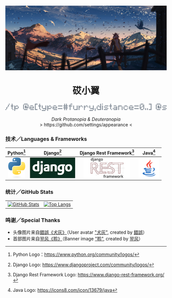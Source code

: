 [![head](./img/head.jpg)](https://www.pixiv.net/artworks/78192650)

<div align="center">
    <h1>砹小翼</h1>
    <a href="#"><img src="./img/slogan.png" alt="slogan"></a><br>
    <p></p>
    <i>Dark Protanopia & Deuteranopia</i><br>
    &gt;&nbsp;https://github.com/settings/appearance&nbsp;&lt;
</div>

### 技术／Languages & Frameworks

| Python[^1]                                                   | Django[^2]                                                   | Django Rest Framework[^3]                                    | Java[^4]                          |
| :------------------------------------------------------------: | :------------------------------------------------------------: | :------------------------------------------------------------: | :---------------------------------: |
| <a href="https://www.python.org/"><img src="./img/python-logo.png" alt="Python Logo" style="height:64px" /></a> | <a href="https://www.djangoproject.com/"><img src="./img/django-logo.png" alt="Django Logo" style="height:64px" /></a> | <a href="https://www.django-rest-framework.org/"><img src="./img/django-rest-framework-logo.png" alt="Django Rest Framework Logo" style="height:64px;" /></a> | <a href="https://docs.oracle.com/javase/8/docs/api/"><img src="./img/java-logo.png" alt="Java Logo" style="height:64px;" /></a> |

[^1]: Python Logo：https://www.python.org/community/logos/
[^2]: Django Logo: https://www.djangoproject.com/community/logos/
[^3]: Django Rest Framework Logo: https://www.django-rest-framework.org/
[^4]: Java Logo: https://icons8.com/icon/13679/java

### 统计／GitHub Stats

<table>
    <tr>
        <td>
            <a href="https://github.com/anuraghazra/github-readme-stats">
                <img src="https://github-readme-stats.vercel.app/api?username=aixcyi&theme=github_dark&show_icons=true&hide_border=true" alt="GitHub Stats" />
            </a>
        </td>
        <td>
            <a href="https://github.com/anuraghazra/github-readme-stats/blob/master/docs/readme_cn.md">
                <img src="https://github-readme-stats.vercel.app/api/top-langs/?username=aixcyi&theme=github_dark&hide_border=true&layout=compact" alt="Top Langs" />
            </a>
        </td>
    </tr>
</table>

### 鸣谢／Special Thanks

- 头像图片来自[錯誤](https://www.pixiv.net/users/1297556)[《犬灰》](https://www.pixiv.net/artworks/51625987)（User avatar ["犬灰"](https://www.pixiv.net/artworks/51625987), created by [錯誤](https://www.pixiv.net/users/1297556)）
- 首部图片来自[翌风](https://www.pixiv.net/users/23694308)[《聆》](https://www.pixiv.net/artworks/78192650)（Banner image ["聆"](https://www.pixiv.net/artworks/78192650), created by [翌风](https://www.pixiv.net/users/23694308)）

